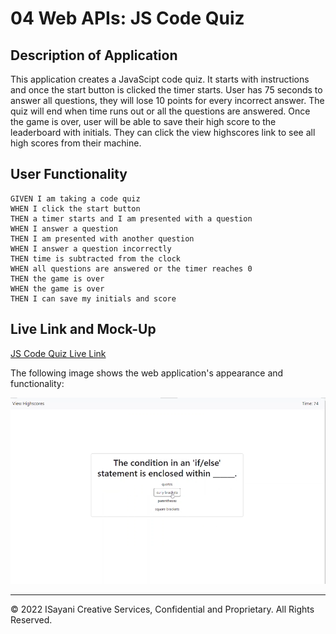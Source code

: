 # 04 Web APIs: JS Code Quiz

## Description of Application

This application creates a JavaScipt code quiz. It starts with instructions and once the start button is clicked the timer starts. User has 75 seconds to answer all questions, they will lose 10 points for every incorrect answer. The quiz will end when time runs out or all the questions are answered. Once the game is over, user will be able to save their high score to the leaderboard with initials. They can click the view highscores link to see all high scores from their machine. 

## User Functionality
```
GIVEN I am taking a code quiz
WHEN I click the start button
THEN a timer starts and I am presented with a question
WHEN I answer a question
THEN I am presented with another question
WHEN I answer a question incorrectly
THEN time is subtracted from the clock
WHEN all questions are answered or the timer reaches 0
THEN the game is over
WHEN the game is over
THEN I can save my initials and score
```

## Live Link and Mock-Up

[JS Code Quiz Live Link](https://isayani.github.io/js-code-quiz/)

The following image shows the web application's appearance and functionality:

![The code quiz application displays a blue button to start.](./assets/js-code-quiz.png)

- - -
© 2022 ISayani Creative Services, Confidential and Proprietary. All Rights Reserved.
